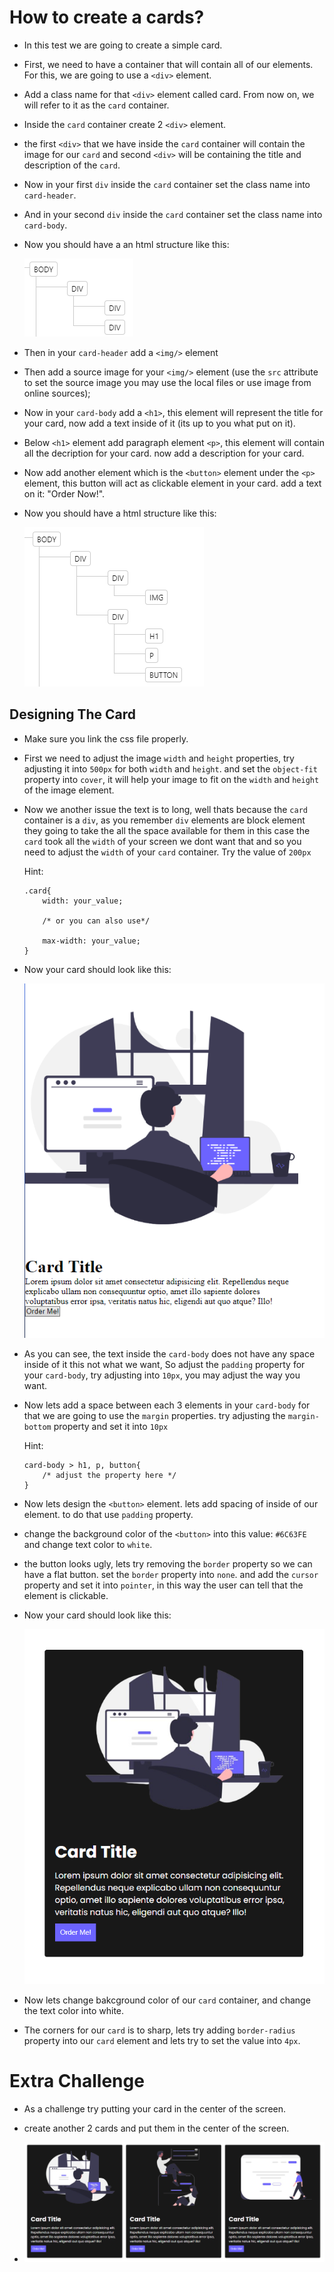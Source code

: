 # How to create a cards?

- In this test we are going to create a simple card.

- First, we need to have a container that will contain all of our elements. For this, we are going to use a `<div>` element.

- Add a class name for that `<div>` element called card. From now on, we will refer to it as the `card` container.

- Inside the `card` container create 2 `<div>` element.

- the first `<div>` that we have inside the `card` container will contain the image for our `card` and second `<div>` will be containing the title and description of the `card`.

- Now in your first `div` inside the `card` container set the class name into `card-header`.

- And in your second `div` inside the `card` container set the class name into `card-body`.

- Now you should have a an html structure like this:

  ![Card Structure](../Images/img2.png)

- Then in your `card-header` add a `<img/>` element

- Then add a source image for your `<img/>` element (use the `src` attribute to set the source image you may use the local files or use image from online sources);

- Now in your `card-body` add a `<h1>`, this element will represent the title for your card, now add a text inside of it (its up to you what put on it).

- Below `<h1>` element add paragraph element `<p>`, this element will contain all the decription for your card. now add a description for your card.

- Now add another element which is the `<button>` element under the `<p>` element, this button will act as clickable element in your card. add a text on it: "Order Now!".

- Now you should have a html structure like this:

  ![Card Structure 2](../Images/img3.png)

## Designing The Card

- Make sure you link the css file properly.

- First we need to adjust the image `width` and `height` properties, try adjusting it into `500px` for both `width` and `height`. and set the `object-fit` property into `cover`, it will help your image to fit on the `width` and `height` of the image element.

- Now we another issue the text is to long, well thats because the `card` container is a `div`, as you remember `div` elements are block element they going to take the all the space available for them in this case the `card` took all the `width` of your screen we dont want that and so you need to adjust the `width` of your `card` container. Try the value of `200px`

  Hint:

  ```
  .card{
      width: your_value;

      /* or you can also use*/

      max-width: your_value;
  }
  ```

- Now your card should look like this:

  ![Card](../Images/img4.png)

- As you can see, the text inside the `card-body` does not have any space inside of it this not what we want, So adjust the `padding` property for your `card-body`, try adjusting into `10px`, you may adjust the way you want.

- Now lets add a space between each 3 elements in your `card-body` for that we are going to use the `margin` properties. try adjusting the `margin-bottom` property and set it into `10px`

  Hint:

  ```
  card-body > h1, p, button{
      /* adjust the property here */
  }
  ```

- Now lets design the `<button>` element. lets add spacing of inside of our element. to do that use `padding` property.

- change the background color of the `<button>` into this value: `#6C63FE` and change text color to `white`.

- the button looks ugly, lets try removing the `border` property so we can have a flat button. set the `border` property into `none`. and add the `cursor` property and set it into `pointer`, in this way the user can tell that the element is clickable.

- Now your card should look like this:

  ![Card](../Images/img6.png)

- Now lets change bakcground color of our `card` container, and change the text color into white.

- The corners for our `card` is to sharp, lets try adding `border-radius` property into our `card` element and lets try to set the value into `4px`.

# Extra Challenge

- As a challenge try putting your card in the center of the screen.
- create another 2 cards and put them in the center of the screen.

- ![Card](../Images/img7.png)
